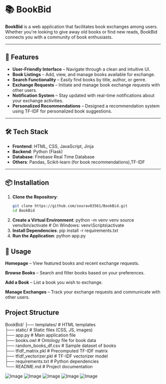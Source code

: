 # 📚 BookBid

**BookBid** is a web application that facilitates book exchanges among users. Whether you're looking to give away old books or find new reads, BookBid connects you with a community of book enthusiasts.

---

## 🚀 Features

- **User-Friendly Interface** – Navigate through a clean and intuitive UI.
- **Book Listings** – Add, view, and manage books available for exchange.
- **Search Functionality** – Easily find books by title, author, or genre.
- **Exchange Requests** – Initiate and manage book exchange requests with other users.
- **Notification System** – Stay updated with real-time notifications about your exchange activities.
- **Personalized Recommendations** – Designed a recommendation system using TF-IDF for personalized book suggestions.

---

## 🛠️ Tech Stack

- **Frontend**: HTML, CSS, JavaScript, Jinja
- **Backend**: Python (Flask)
- **Database**: Firebase Real Time Database
- **Others**: Pandas, Scikit-learn (for book recommendations),TF-IDF

---

## 📦 Installation

1. **Clone the Repository**:
   ```bash
   git clone https://github.com/sourav03561/BookBid.git
   cd BookBid
2. **Create a Virtual Environment**:
   python -m venv venv
   source venv/bin/activate  # On Windows: venv\Scripts\activate
3. **Install Dependencies**:
   pip install -r requirements.txt
4. **Run the Application**:
   python app.py
   
## 🧪 Usage
**Homepage** – View featured books and recent exchange requests.

**Browse Books** – Search and filter books based on your preferences.

**Add a Book** – List a book you wish to exchange.

**Manage Exchanges** – Track your exchange requests and communicate with other users.

## Project Structure
BookBid/
├── templates/           # HTML templates<br>
├── static/              # Static files (CSS, JS, images)<br>
├── app.py               # Main application file<br>
├── books.owl            # Ontology file for book data<br>
├── random_books_df.csv  # Sample dataset of books<br>
├── tfidf_matrix.pkl     # Precomputed TF-IDF matrix<br>
├── tfidf_vectorizer.pkl # TF-IDF vectorizer model<br>
├── requirements.txt     # Python dependencies<br>
└── README.md            # Project documentation<br>


![Image](https://github.com/user-attachments/assets/244cebe4-57eb-4fe7-9e4e-7c6f1b86ffcc)
![Image](https://github.com/user-attachments/assets/b641af15-88ad-4649-b659-b06ef516af8c)
![Image](https://github.com/user-attachments/assets/d7b8272c-6cb0-4a3e-bedf-7ac32e2db755)
![Image](https://github.com/user-attachments/assets/56784886-ae35-49d2-bb3e-6062392c34d9)
![Image](https://github.com/user-attachments/assets/0bf69af7-aa0e-44f5-bc38-c1675af0d8a1)
